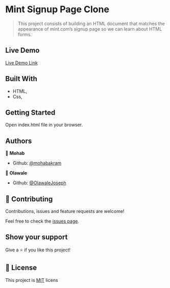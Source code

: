 # Mint Signup Page Clone

> This project consists of building an HTML document that matches the appearance of mint.com’s signup page so we can learn about HTML forms.

## Live Demo

[Live Demo Link](https://mohapakram.github.io/mint-signup-page-clone/)

## Built With

- HTML,
- Css,

## Getting Started

Open index.html file in your browser.

## Authors

👤 **Mohab**

- Github: [@mohabakram](https://github.com/mohabakram)

👤 **Olawale**

- Github: [@OlawaleJoseph](https://github.com/OlawaleJoseph)

## 🤝 Contributing

Contributions, issues and feature requests are welcome!

Feel free to check the [issues page](issues/).

## Show your support

Give a ⭐️ if you like this project!

## 📝 License

This project is [MIT](lic.url) licens

